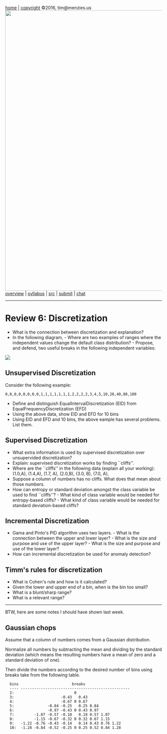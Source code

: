 [home](http://tiny.cc/fss2016) | [copyright](https://github.com/txt/fss16/blob/master/LICENSE.md) &copy;2016, tim&commat;menzies.us<br>
[<img width=900 src="https://raw.githubusercontent.com/txt/fss16/master/img/fss16.png">](http://tiny.cc/fss2016)   <br>
[overview](https://github.com/txt/fss16/blob/master/doc/overview.md) |
[syllabus](https://github.com/txt/fss16/blob/master/doc/syllabus.md) |
[src](https://github.com/txt/fss16/blob/master/src) |
[submit](http://tiny.cc/fss2016give) |
[chat](https://fss16.slack.com/) 

_______

# Review 6: Discretization

- What is the connection between discretization and explanation?
- In the following diagram, 
       - Where are two examples of  ranges where the independent values 
         change the default class distribution?
       - Propose, and defend, two useful breaks in the following
         independent variables:  

![](http://research.cs.queensu.ca/home/cisc333/tutorial/wekaVisualizeAll.JPG)

## Unsupervised Discretization

Consider the following example:

```
0,0,0,0,0,0,0,0,1,1,1,1,1,1,1,2,2,2,2,3,4,5,10,20,40,80,100
```

- Define and distinguish EqualIntervalDiscretization (EID) from EqualFrequencyDiscretization (EFD)
- Using the above data, show EID and EFD for 10 bins
- Using EID and EFD and 10 bins, the above eample
  has several problems. List them. 

## Supervised Discretization

- What extra information is used by supervised discretization over
  unsupervided discretization?
- Explain: supervised discretization works by finding ``cliffs''.
- Where are the ``cliffs'' in the following data (explain all your
  working):
    (1.0,A), (1.4,A), (1.7, A), (2.0,B), (3.0, B), (7.0, A),
- Suppose a column  of numbers has no cliffs. What does that mean
  about those numbers.
- How can entropy or standard deviation amongst the class variable
  be used to find ``cliffs''?
       - What kind of class variable would be needed
        for entropy-based cliffs?
       - What kind of class variable would be needed
        for standard deviation-based cliffs?

## Incremental Discretization

- Gama and Pinto's PID algorithm uses two layers.
      - What is the connection between the upper and lower layer?
      - What is the size and purpose and use of the upper layer?
      - What is the size and purpose and use of the lower layer?
- How can incremental discretization be used for anomaly detection?

## Timm's rules for discretization

- What is Cohen's rule and how is it calculated?
- Given the lower and upper end of a bin,  when is the bin too small?
- What is a blunt/sharp range?
- What is a relevant range?

_____

BTW, here are some notes I should have shown last week.

## Gaussian chops

Assume that a column of numbers comes from a Gaussian distribution.

Normalize all numbers by subtracting the mean and dividing by the standard deviation
(which means the resulting numbers have a mean of zero and a standard deviation of one).

Then divide the numbers according to the desired number of bins using breaks take from
the following table.

      bins                        breaks
      ---- -------------------------------------------------
      2:                           0                    
      3:                     -0.43   0.43               
      4:                     -0.67 0 0.67               
      5:               -0.84 -0.25   0.25 0.84          
      6:               -0.97 -0.43 0 0.43 0.97          
      7:         -1.07 -0.57 -0.18   0.18 0.57 1.07     
      8:         -1.15 -0.67 -0.32 0 0.32 0.67 1.15     
      9:   -1.22 -0.76 -0.43 -0.14   0.14 0.43 0.76 1.22
      10:  -1.28 -0.84 -0.52 -0.25 0 0.25 0.52 0.84 1.28

